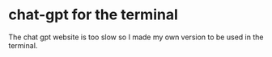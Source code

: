 # chat-gpt for the terminal

The chat gpt website is too slow so I made my own version to be used in the terminal.


